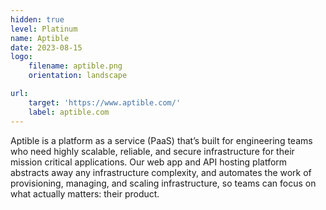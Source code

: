 ```yaml
---
hidden: true
level: Platinum
name: Aptible
date: 2023-08-15
logo:
    filename: aptible.png
    orientation: landscape

url:
    target: 'https://www.aptible.com/'
    label: aptible.com
---
```

Aptible is a platform as a service (PaaS) that’s built for engineering teams who need highly scalable, reliable, and secure infrastructure for their mission critical applications. Our web app and API hosting platform abstracts away any infrastructure complexity, and automates the work of provisioning, managing, and scaling infrastructure, so teams can focus on what actually matters: their product. 




